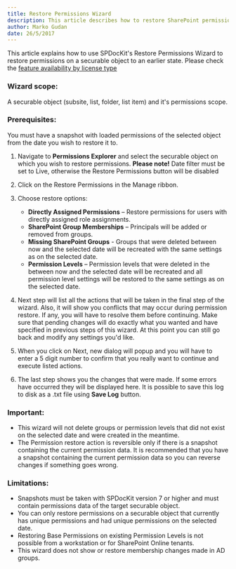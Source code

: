```yaml
---
title: Restore Permissions Wizard
description: This article describes how to restore SharePoint permissions to a previous state using SPDocKit.
author: Marko Gudan
date: 26/5/2017
---
```


This article explains how to use SPDocKit's Restore Permissions Wizard to restore permissions on a securable object to an earlier state. Please check the [feature availability by license type](https://www.spdockit.com/orders)  

### Wizard scope: 
A securable object (subsite, list, folder, list item) and it's permissions scope. 

### Prerequisites: 
You must have a snapshot with loaded permissions of the selected object from the date you wish to restore it to.

1. Navigate to __Permissions Explorer__ and select the securable object on which you wish to restore permissions. 
__Please note!__ Date filter must be set to Live, otherwise the Restore Permissions button will be disabled
1. Click on the Restore Permissions in the Manage ribbon.
1. Choose restore options: 
    * __Directly Assigned Permissions__ – Restore permissions for users with directly assigned role assignments.
    * __SharePoint Group Memberships__ – Principals will be added or removed from groups. 
    * __Missing SharePoint Groups__ - Groups that were deleted between now and the selected date will be recreated with the same settings as on the selected date. 
    * __Permission Levels__ – Permission levels that were deleted in the between now and the selected date will be recreated and all permission level settings will be restored to the same settings as on the selected date. 

1. Next step will list all the actions that will be taken in the final step of the wizard. Also, it will show you conflicts that may occur during permission restore. If any, you will have to resolve them before continuing. Make sure that pending changes will do exactly what you wanted and have specified in previous steps of this wizard. At this point you can still go back and modify any settings you'd like. 
1.  When you click on Next, new dialog will popup and you will have to enter a 5 digit number to confirm that you really want to continue and execute listed actions.   
1. The last step shows you the changes that were made. If some errors have occurred they will be displayed here. It is possible to save this log to disk as a .txt file using __Save Log__ button.  

### Important: 
* This wizard will not delete groups or permission levels that did not exist on the selected date and were created in the meantime. 
* The Permission restore action is reversible only if there is a snapshot containing the current permission data. It is recommended that you have a snapshot containing the current permission data so you can reverse changes if something goes wrong. 

### Limitations:
* Snapshots must be taken with SPDocKit version 7 or higher and must contain permissions data of the target securable object.
* You can only restore permissions on a securable object that currently has unique permissions and had unique permissions on the selected date. 
* Restoring Base Permissions on existing Permission Levels is not possible from a workstation or for SharePoint Online tenants.  
* This wizard does not show or restore membership changes made in AD groups. 
